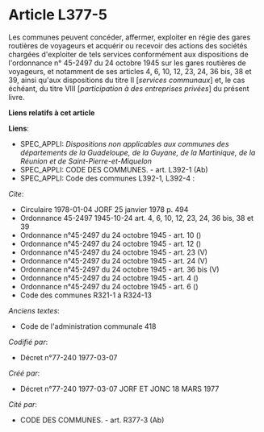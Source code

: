# Article L377-5

Les communes peuvent concéder, affermer, exploiter en régie des gares routières de voyageurs et acquérir ou recevoir des
actions des sociétés chargées d'exploiter de tels services conformément aux dispositions de l'ordonnance n° 45-2497 du 24
octobre 1945 sur les gares routières de voyageurs, et notamment de ses articles 4, 6, 10, 12, 23, 24, 36 bis, 38 et 39, ainsi
qu'aux dispositions du titre II [*services communaux*] et, le cas échéant, du titre VIII [*participation à des entreprises
privées*] du présent livre.

**Liens relatifs à cet article**

**Liens**:

  - SPEC_APPLI: *Dispositions non applicables aux communes des départements de la Guadeloupe, de la Guyane, de la Martinique, de la Réunion et de Saint-Pierre-et-Miquelon*
  - SPEC_APPLI: CODE DES COMMUNES. - art. L392-1 (Ab)
  - SPEC_APPLI: Code des communes L392-1, L392-4 :

_Cite_:

  - Circulaire  1978-01-04 JORF 25 janvier 1978 p. 494
  - Ordonnance 45-2497 1945-10-24 art. 4, 6, 10, 12, 23, 24, 36 bis, 38 et 39
  - Ordonnance n°45-2497 du 24 octobre 1945 - art. 10 ()
  - Ordonnance n°45-2497 du 24 octobre 1945 - art. 12 ()
  - Ordonnance n°45-2497 du 24 octobre 1945 - art. 23 (V)
  - Ordonnance n°45-2497 du 24 octobre 1945 - art. 24 (V)
  - Ordonnance n°45-2497 du 24 octobre 1945 - art. 36 bis (V)
  - Ordonnance n°45-2497 du 24 octobre 1945 - art. 4 ()
  - Ordonnance n°45-2497 du 24 octobre 1945 - art. 6 ()
  - Code des communes R321-1 à R324-13

_Anciens textes_:

  - Code de l'administration communale 418

_Codifié par_:

  - Décret n°77-240 1977-03-07

_Créé par_:

  - Décret n°77-240 1977-03-07 JORF ET JONC 18 MARS 1977

_Cité par_:

  - CODE DES COMMUNES. - art. R377-3 (Ab)

